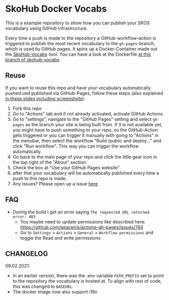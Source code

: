 # SkoHub Docker Vocabs

This is a example repository to show how you can publish your SKOS vocabulary using GitHub infrastructure.

Every time a push is made to the repository a GitHub-workflow-action is triggered to publish the most recent vocabulary to the `gh-pages`-branch, which is used by GitHub pages.
It spins up a Docker-Container made out the [SkoHub-Vocabs](https://github.com/hbz/skohub-vocabs)-tool. You can have a look at the Dockerfile [at this branch of skohub-vocabs](https://github.com/skohub-io/skohub-vocabs/tree/docker-gh-pages).

## Reuse

If you want to reuse this repo and have your vocabulary automatically pushed und published via GitHub-Pages, follow these steps (also explained [in these slides including screenshots](https://pad.gwdg.de/p/2022-11-30-swib22-skos-workshop-slides#/51)):

1. Fork this repo
1. Go to "Actions" tab and if not already activated, activate GitHub Actions.
1. Go to "settings", navigate to the "GitHub Pages" setting and select `gh-pages` as the branch your site is being built from. If it is not available yet, you might have to push something to your repo, so the GitHub-Action gets triggered or you can trigger it manually with going to "Actions" in the menubar, then select the workflow "Build /public and deploy..." and click "Run workflow". This way you can trigger the workflow automatically.
1. Go back to the main page of your repo and click the little gear icon in the top right of the "About" section.
1. Check the box at "Use your GitHub Pages website".
1. after that your vocabulary will be automatically published every time a push to this repo is made.
1. Any issues? Please open up a issue [here](https://github.com/skohub-io/skohub-docker-vocabs/issues)

## FAQ

- During the build I get an error saying `The requested URL returned error: 403`
  - You maybe need to update permissions like described here: https://github.com/peaceiris/actions-gh-pages/issues/744
  - Go to `Settings` > `Actions` > `General` > `Workflow permissions` and toggle the Read and write permissions

## CHANGELOG

09.02.2021:

- In an earlier version, there was the .env variable `PATH_PREFIX` set to point to the repository the vocabulary is hosted at. To align with rest of code, this was changed to `BASEURL`.
- The docker image now also support i18n

